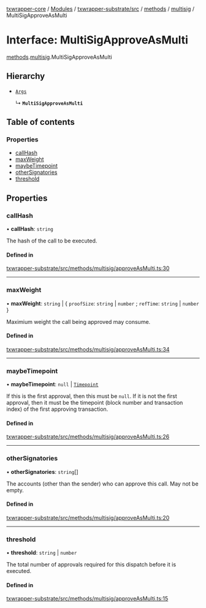 [txwrapper-core](../README.md) / [Modules](../modules.md) / [txwrapper-substrate/src](../modules/txwrapper_substrate_src.md) / [methods](../modules/txwrapper_substrate_src.methods.md) / [multisig](../modules/txwrapper_substrate_src.methods.multisig.md) / MultiSigApproveAsMulti

# Interface: MultiSigApproveAsMulti

[methods](../modules/txwrapper_substrate_src.methods.md).[multisig](../modules/txwrapper_substrate_src.methods.multisig.md).MultiSigApproveAsMulti

## Hierarchy

- [`Args`](../modules/txwrapper_core_src.md#args)

  ↳ **`MultiSigApproveAsMulti`**

## Table of contents

### Properties

- [callHash](txwrapper_substrate_src.methods.multisig.MultiSigApproveAsMulti.md#callhash)
- [maxWeight](txwrapper_substrate_src.methods.multisig.MultiSigApproveAsMulti.md#maxweight)
- [maybeTimepoint](txwrapper_substrate_src.methods.multisig.MultiSigApproveAsMulti.md#maybetimepoint)
- [otherSignatories](txwrapper_substrate_src.methods.multisig.MultiSigApproveAsMulti.md#othersignatories)
- [threshold](txwrapper_substrate_src.methods.multisig.MultiSigApproveAsMulti.md#threshold)

## Properties

### callHash

• **callHash**: `string`

The hash of the call to be executed.

#### Defined in

[txwrapper-substrate/src/methods/multisig/approveAsMulti.ts:30](https://github.com/paritytech/txwrapper-core/blob/6c32f05/packages/txwrapper-substrate/src/methods/multisig/approveAsMulti.ts#L30)

___

### maxWeight

• **maxWeight**: `string` \| { `proofSize`: `string` \| `number` ; `refTime`: `string` \| `number`  }

Maximium weight the call being approved may consume.

#### Defined in

[txwrapper-substrate/src/methods/multisig/approveAsMulti.ts:34](https://github.com/paritytech/txwrapper-core/blob/6c32f05/packages/txwrapper-substrate/src/methods/multisig/approveAsMulti.ts#L34)

___

### maybeTimepoint

• **maybeTimepoint**: ``null`` \| [`Timepoint`](../modules/txwrapper_substrate_src._internal_.md#timepoint)

If this is the first approval, then this must be `null`. If it is not the first
approval, then it must be the timepoint (block number and transaction index) of the first
approving transaction.

#### Defined in

[txwrapper-substrate/src/methods/multisig/approveAsMulti.ts:26](https://github.com/paritytech/txwrapper-core/blob/6c32f05/packages/txwrapper-substrate/src/methods/multisig/approveAsMulti.ts#L26)

___

### otherSignatories

• **otherSignatories**: `string`[]

The accounts (other than the sender) who can approve this call.
May not be empty.

#### Defined in

[txwrapper-substrate/src/methods/multisig/approveAsMulti.ts:20](https://github.com/paritytech/txwrapper-core/blob/6c32f05/packages/txwrapper-substrate/src/methods/multisig/approveAsMulti.ts#L20)

___

### threshold

• **threshold**: `string` \| `number`

The total number of approvals required for this dispatch before it is executed.

#### Defined in

[txwrapper-substrate/src/methods/multisig/approveAsMulti.ts:15](https://github.com/paritytech/txwrapper-core/blob/6c32f05/packages/txwrapper-substrate/src/methods/multisig/approveAsMulti.ts#L15)
